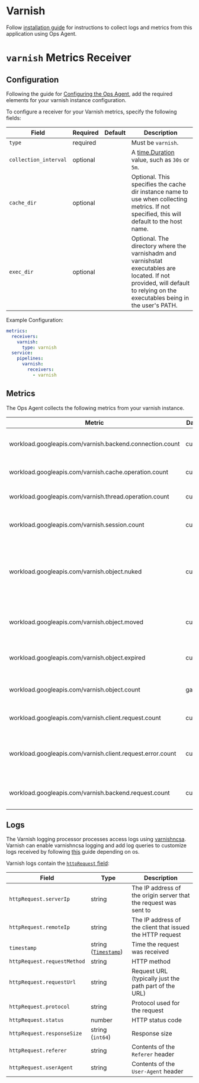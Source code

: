 # Varnish

Follow [installation guide](https://cloud.google.com/stackdriver/docs/solutions/agents/ops-agent/third-party/varnish)
for instructions to collect logs and metrics from this application using Ops Agent.

# `varnish` Metrics Receiver

## Configuration

Following the guide for [Configuring the Ops Agent](https://cloud.google.com/stackdriver/docs/solutions/agents/ops-agent/configuration#file-location), add the required elements for your varnish instance configuration.

To configure a receiver for your Varnish metrics, specify the following fields:

| Field                 | Required | Default | Description                                                                                                                                                                 |
|-----------------------|----------|---------|-----------------------------------------------------------------------------------------------------------------------------------------------------------------------------|
| `type`                | required |         | Must be `varnish`.                                                                                                                                                          |
| `collection_interval` | optional |         | A [time.Duration](https://pkg.go.dev/time#ParseDuration) value, such as `30s` or `5m`.                                                                                      |
| `cache_dir`           | optional |         | Optional. This specifies the cache dir instance name to use when collecting metrics. If not specified, this will default to the host name.                                  |
| `exec_dir`            | optional |         | Optional. The directory where the varnishadm and varnishstat executables are located. If not provided, will default to relying on the executables being in the user's PATH. |

Example Configuration:

```yaml
metrics:
  receivers:
    varnish:
      type: varnish
  service:
    pipelines:
      varnish:
        receivers:
          - varnish
```

## Metrics

The Ops Agent collects the following metrics from your varnish instance.

| Metric                                                     | Data Type  | Unit          | Labels                              | Description                                                      |
|------------------------------------------------------------|------------|---------------|-------------------------------------|------------------------------------------------------------------|
| workload.googleapis.com/varnish.backend.connection.count   | cumulative | {connections} | cache_name, backend_connection_type | The backend connection type count                                |
| workload.googleapis.com/varnish.cache.operation.count      | cumulative | {operations}  | cache_name, cache_operations        | The cache operation type count                                   |
| workload.googleapis.com/varnish.thread.operation.count     | cumulative | {operations}  | cache_name, thread_operations       | The thread operation type count                                  |
| workload.googleapis.com/varnish.session.count              | cumulative | {sessions}    | cache_name, session_type            | The session connection type count                                |
| workload.googleapis.com/varnish.object.nuked               | cumulative | {objects}     | cache_name                          | The objects that have been forcefully evicted from storage count |
| workload.googleapis.com/varnish.object.moved               | cumulative | {objects}     | cache_name                          | The moved operations done on the LRU list count                  |
| workload.googleapis.com/varnish.object.expired             | cumulative | {objects}     | cache_name                          | The expired objects from old age count                           |
| workload.googleapis.com/varnish.object.count               | gauge      | {objects}     | cache_name                          | The HTTP objects in the cache count                              |
| workload.googleapis.com/varnish.client.request.count       | cumulative | {requests}    | cache_name, state                   | The client request count                                         |
| workload.googleapis.com/varnish.client.request.error.count | cumulative | {requests}    | cache_name, http.status_code        | The client requests errors received by status code.              |
| workload.googleapis.com/varnish.backend.request.count      | cumulative | {requests}    | cache_name                          | The backend requests count                                       |

## Logs

The Varnish logging processor processes access logs using [varnishncsa](https://varnish-cache.org/docs/6.0/reference/varnishncsa.html). Varnish can enable varnishncsa logging and add log queries to customize logs received by following [this](https://docs.varnish-software.com/tutorials/enabling-logging-with-varnishncsa/) guide depending on os.

Varnish logs contain the [`httpRequest` field](https://cloud.google.com/logging/docs/reference/v2/rest/v2/LogEntry#httprequest):

| Field                       | Type                                                                                                                            | Description                                                      |
|-----------------------------|---------------------------------------------------------------------------------------------------------------------------------|------------------------------------------------------------------|
| `httpRequest.serverIp`      | string                                                                                                                          | The IP address of the origin server that the request was sent to |
| `httpRequest.remoteIp`      | string                                                                                                                          | The IP address of the client that issued the HTTP request        |
| `timestamp`                 | string ([`Timestamp`](https://developers.google.com/protocol-buffers/docs/reference/google.protobuf#google.protobuf.Timestamp)) | Time the request was received                                    |
| `httpRequest.requestMethod` | string                                                                                                                          | HTTP method                                                      |
| `httpRequest.requestUrl`    | string                                                                                                                          | Request URL (typically just the path part of the URL)            |
| `httpRequest.protocol`      | string                                                                                                                          | Protocol used for the request                                    |
| `httpRequest.status`        | number                                                                                                                          | HTTP status code                                                 |
| `httpRequest.responseSize`  | string (`int64`)                                                                                                                | Response size                                                    |
| `httpRequest.referer`       | string                                                                                                                          | Contents of the `Referer` header                                 |
| `httpRequest.userAgent`     | string                                                                                                                          | Contents of the `User-Agent` header                              |
